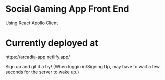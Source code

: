 # Social Gaming App Front End
Using React 
Apollo Client 

# Currently deployed at 
https://arcadia-app.netlify.app/

Sign up and git it a try!
(When loggin in/Signing Up, may have to wait a few seconds for the server to wake up.)
